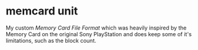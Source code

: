 # memcard unit

My custom *Memory Card File Format* which was heavily inspired by the Memory Card on the original Sony PlayStation and does keep some of it's limitations, such as the block count.

